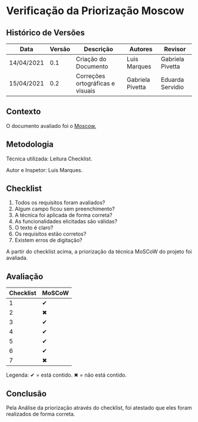 # Verificação da Priorização Moscow

## Histórico de Versões

| Data       | Versão | Descrição                        | Autores          | Revisor          |
| ---------- | ------ | -------------------------------- | ---------------- | ---------------- |
| 14/04/2021 | 0.1    | Criação do Documento             | Luis Marques     | Gabriela Pivetta |
| 15/04/2021 | 0.2    | Correções ortográficas e visuais | Gabriela Pivetta | Eduarda Servidio |

## Contexto

<p align="justify">O documento avaliado foi o <a href = "https://requisitos-de-software.github.io/2020.2-Meu-Gov.br/Elicitacao/Priorizacao/moscow/" > Moscow. </a> </p>

## Metodologia

<p align="justify">
Técnica utilizada: Leitura Checklist.</p>
Autor e Inspetor: Luis Marques.

## Checklist

1. Todos os requisitos foram avaliados?
2. Algum campo ficou sem preenchimento?
3. A técnica foi aplicada de forma correta?
4. As funcionalidades elicitadas são válidas?
5. O texto é claro?
6. Os requisitos estão corretos?
7. Existem erros de digitação?

<p align="justify"> A partir do checklist acima, a priorização da técnica MoSCoW do projeto foi avaliada. </p>

## Avaliação

| Checklist | MoSCoW |
| --------- | ------ |
| 1         | ✔      |
| 2         | ✖      |
| 3         | ✔      |
| 4         | ✔      |
| 5         | ✔      |
| 6         | ✔      |
| 7         | ✖      |

Legenda: ✔ = está contido. ✖ = não está contido.

## Conclusão

<p align="justify"> Pela Análise da priorização através do checklist, foi atestado que eles
foram realizados de forma correta. </p>
